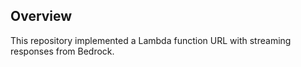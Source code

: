 ## Overview
This repository implemented a Lambda function URL with streaming responses from Bedrock.
